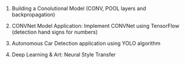 
1. Building a Conolutional Model (CONV, POOL layers and backpropagation)

2. CONVNet Model Application: Implement CONVNet using TensorFlow (detection hand signs for numbers)

3. Autonomous Car Detection application using YOLO algorithm

4. Deep Learning & Art: Neural Style Transfer


